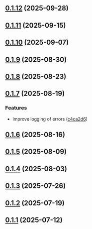 ## [0.1.12](https://github.com/cloud-copilot/log/compare/v0.1.11...v0.1.12) (2025-09-28)

## [0.1.11](https://github.com/cloud-copilot/log/compare/v0.1.10...v0.1.11) (2025-09-15)

## [0.1.10](https://github.com/cloud-copilot/log/compare/v0.1.9...v0.1.10) (2025-09-07)

## [0.1.9](https://github.com/cloud-copilot/log/compare/v0.1.8...v0.1.9) (2025-08-30)

## [0.1.8](https://github.com/cloud-copilot/log/compare/v0.1.7...v0.1.8) (2025-08-23)

## [0.1.7](https://github.com/cloud-copilot/log/compare/v0.1.6...v0.1.7) (2025-08-19)


### Features

* Improve logging of errors ([c4ca2d6](https://github.com/cloud-copilot/log/commit/c4ca2d6df3a12957516515a89b1b54de86ed336a))

## [0.1.6](https://github.com/cloud-copilot/log/compare/v0.1.5...v0.1.6) (2025-08-16)

## [0.1.5](https://github.com/cloud-copilot/log/compare/v0.1.4...v0.1.5) (2025-08-09)

## [0.1.4](https://github.com/cloud-copilot/log/compare/v0.1.3...v0.1.4) (2025-08-03)

## [0.1.3](https://github.com/cloud-copilot/log/compare/v0.1.2...v0.1.3) (2025-07-26)

## [0.1.2](https://github.com/cloud-copilot/log/compare/v0.1.1...v0.1.2) (2025-07-19)

## [0.1.1](https://github.com/cloud-copilot/log/compare/v0.1.0...v0.1.1) (2025-07-12)
